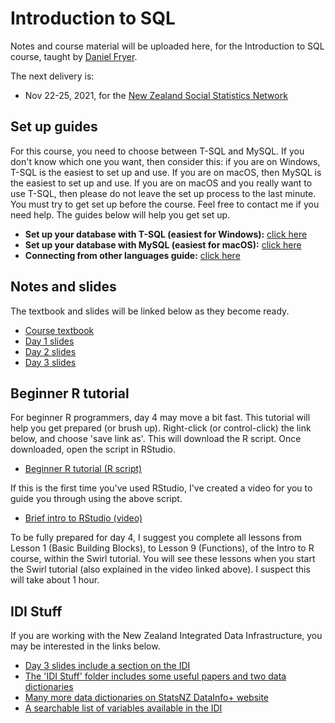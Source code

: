 # Introduction to SQL

Notes and course material will be uploaded here, for the Introduction to SQL course, taught by [Daniel Fryer](https://danielvfryer.com).

The next delivery is:

* Nov 22-25, 2021, for the [New Zealand Social Statistics Network](https://www.auckland.ac.nz/en/arts/our-research/research-institutes-centres-groups/compass/nzssn/introduction-to-sql.html)

## Set up guides

For this course, you need to choose between T-SQL and MySQL. If you don't know which one you want, then consider this: if you are on Windows, T-SQL is the easiest to set up and use. If you are on macOS, then MySQL is the easiest to set up and use. If you are on macOS and you really want to use T-SQL, then please do not leave the set up process to the last minute. You must try to get set up before the course. Feel free to contact me if you need help. The guides below will help you get set up.

* **Set up your database with T-SQL (easiest for Windows):** [click here](create-database/T-SQL/README.md)
* **Set up your database with MySQL (easiest for macOS):** [click here](create-database/MySQL/README.md)
* **Connecting from other languages guide:** [click here](other-languages.md)

## Notes and slides

The textbook and slides will be linked below as they become ready.


* [Course textbook](textbook-and-slides/SQL_Course_Textbook.pdf)
* [Day 1 slides](textbook-and-slides/SQL_Course_Slides_Day_1.pdf)
* [Day 2 slides](textbook-and-slides/SQL_Course_Slides_Day_2.pdf)
* [Day 3 slides](textbook-and-slides/SQL_Course_Slides_Day_3.pdf)

## Beginner R tutorial

For beginner R programmers, day 4 may move a bit fast. This tutorial will help you get prepared (or brush up). Right-click (or control-click) the link below, and choose 'save link as'. This will download the R script. Once downloaded, open the script in RStudio. 

* [Beginner R tutorial (R script)](https://github.com/frycast/SQL_course/raw/master/R/intro-to-R.R)

If this is the first time you've used RStudio, I've created a video for you to guide you through using the above script.

* [Brief intro to RStudio (video)](https://youtu.be/rdcVS7CrWPw)

To be fully prepared for day 4, I suggest you complete all lessons from Lesson 1 (Basic Building Blocks), to Lesson 9 (Functions), of the Intro to R course, within the Swirl tutorial. You will see these lessons when you start the Swirl tutorial (also explained in the video linked above). I suspect this will take about 1 hour.

## IDI Stuff

If you are working with the New Zealand Integrated Data Infrastructure, you may be interested in the links below.

* [Day 3 slides include a section on the IDI](textbook-and-slides/SQL_Course_Slides_Day_2.pdf)
* [The 'IDI Stuff' folder includes some useful papers and two data dictionaries](IDI-stuff)
* [Many more data dictionaries on StatsNZ DataInfo+ website](http://datainfoplus.stats.govt.nz/Search?query=idi&search=Search&itemType=4bd6eef6-99df-40e6-9b11-5b8f64e5cb23)
* [A searchable list of variables available in the IDI](https://idi-search.web.app/claims/acc_cla_accident_in_NZ_ind)


